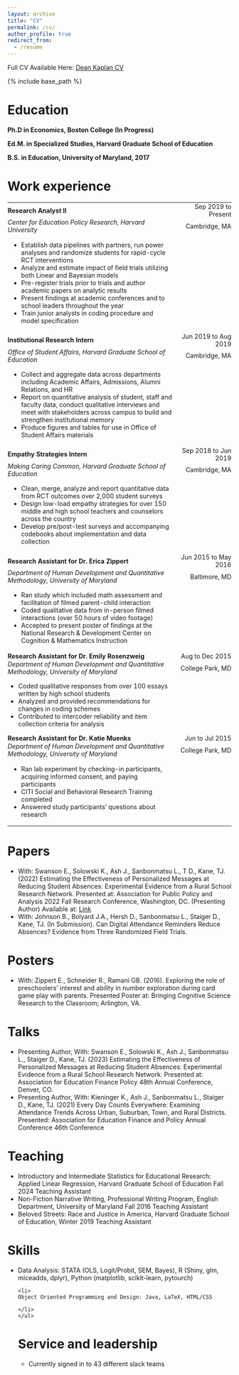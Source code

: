 ```yaml
---
layout: archive
title: "CV"
permalink: /cv/
author_profile: true
redirect_from:
  - /resume
---
```


Full CV Available Here:
<a href= "https://drive.google.com/file/d/1j-FDBipzuNPGGxxTFywek8hvU_pWVPM9/view?usp=share_link" target="_blank">Dean Kaplan CV</a> 

{% include base_path %}

Education
======

<b>Ph.D in Economics, Boston College (In Progress) </b>

<b>Ed.M. in Specialized Studies, Harvard Graduate School of Education </b>

<b>B.S. in Education, University of Maryland, 2017 </b>

Work experience
======

<table style="border: none; width: 100%; table-layout: auto;font-size:100%">
  <tr>
    <td style="text-align: left; border: none; padding: .5px;border-spacing
:.5px;"><b> Research Analyst II</b></td>
    <td style="text-align: right; border: none; padding: .5px;border-spacing
:.5px;">Sep 2019 to Present</td>

  <tr>
    <td style="text-align: left;  border: none; padding: .5px;border-spacing
:.5px;"><i>Center for Education Policy Research, Harvard University</i></td>
    <td style="text-align: right;  border: none; padding: .5px;border-spacing
:.5px;">Cambridge, MA</td>
  </tr>
  <tr>
    <td style="text-align: left; border: none;width: 75%;"> 
    <ul> 
    <li>
    Establish data pipelines with partners, run power analyses and randomize students for rapid-cycle RCT interventions
    </li>
     <li>
    Analyze and estimate impact of field trials utilizing both Linear and Bayesian models
    </li> 
  <li>  
  Pre-register trials prior to trials and author academic papers on analytic results 
   </li> 
   <li> 
   Present findings at academic conferences and to school leaders throughout the year
   </li> 
   
   <li> 
   Train junior analysts in coding procedure and model specification 
   </li> 
   </ul> 
     </td> 
  </tr>
  <tr>
    <td style="text-align: left; border: none; padding: .5px;border-spacing
:.5px;"><b>Institutional Research Intern</b></td>
    <td style="text-align: right;  border: none; padding: .5px;border-spacing
:.5px;">Jun 2019 to Aug 2019</td>
  </tr>
  <tr>
    <td style="text-align: left;  border: none; padding: .5px;border-spacing
:.5px;"><i>Office of Student Affairs, Harvard Graduate School of Education</i></td>
    <td style="text-align: right;  border: none; padding: .5px;border-spacing
:.5px;">Cambridge, MA</td>
  </tr>
  <tr>
  <td style="text-align: left; border: none;"> 
    <ul> 
    <li>
     Collect and aggregate data across departments including Academic Affairs, Admissions, Alumni Relations, and HR
    </li>
     <li>
   Report on quantitative analysis of student, staff and faculty data, conduct qualitative interviews and meet with stakeholders across campus to build and strengthen institutional memory
    </li> 
  <li>  
  Produce figures and tables for use in Office of Student Affairs materials
   </li> 
   </ul> 
     </td> 
  </tr>
    <td style="text-align: left;  border: none; padding: .5px;border-spacing
:.5px;"><b>Empathy Strategies Intern</b></td>
    <td style="text-align: right;  border: none; padding: .5px;border-spacing
:.5px;">Sep 2018 to Jun 2019</td>
  </tr>
  <tr>
    <td style="text-align: left;  border: none; padding: .5px;border-spacing
:.5px;"><i>Making Caring Common, Harvard Graduate School of Education</i></td>
    <td style="text-align: right;  border: none; padding: .5px;border-spacing
:.5px;">Cambridge, MA</td>
  </tr>
  <tr>
  <td style="text-align: left; border: none;"> 
    <ul> 
    <li>
Clean, merge, analyze and report quantitative data from RCT outcomes over 2,000 student surveys
    </li>
     <li>
Design low-load empathy strategies for over 150 middle and high school teachers and counselors across the country
    </li> 
  <li>  
  Develop pre/post-test surveys and accompanying codebooks about implementation and data collection
   </li> 
   </ul> 
     </td> 
  </tr>
  <tr>
    <td style="text-align: left;border: none; padding: .5px;border-spacing
:.5px;"><b>Research Assistant for Dr. Erica Zippert</b></td>
    <td style="text-align: right; border: none; padding: .5px;border-spacing
:.5px;">Jun 2015 to May 2016</td>
  </tr>
  <tr>
    <td style="text-align: left; border: none; padding: .5px;border-spacing
:.5px;"><i>Department of Human Development and Quantitative Methodology, University of Maryland</i></td>
    <td style="text-align: right; border: none; padding: .5px;border-spacing
:.5px;">Baltimore, MD</td>
  </tr>
  <tr>
  <td style="text-align: left; border: none;"> 
    <ul> 
    <li>
Ran study which included math assessment and facilitation of filmed parent-child interaction
    </li>
     <li>
Coded qualitative data from in-person filmed interactions (over 50 hours of video footage)
    </li> 
  <li>  
  Accepted to present poster of findings at the National Research & Development Center on Cognition & Mathematics Instruction
   </li> 
   </ul> 
     </td> 
  </tr>
  <tr>
    <td style="text-align: left; border: none; padding: .5px;border-spacing
:.5px;"><b>Research Assistant for Dr. Emily Rosenzweig</b></td>
    <td style="text-align: right; border: none; padding: .5px;border-spacing
:.5px;">Aug to Dec 2015</td>
  </tr>
  <tr>
    <td style="text-align: left; border: none; padding: .5px;border-spacing
:.5px;"><i>Department of Human Development and Quantitative Methodology, University of Maryland</i></td>
    <td style="text-align: right; border: none; padding: .5px;border-spacing
:.5px;">College Park, MD</td>
  </tr>
   <tr>
  <td style="text-align: left; border: none; padding: .5px;border-spacing
:.5px;"> 
    <ul> 
    <li>
Coded qualitative responses from over 100 essays written by high school students
    </li>
     <li>
Analyzed and provided recommendations for changes in coding schemes
    </li> 
  <li>  
  Contributed to intercoder reliability and item collection criteria for analysis
   </li> 
   </ul> 
     </td> 
  </tr>
  <tr>
    <td style="text-align: left; border: none; padding: .5px;border-spacing
:.5px;"><b>Research Assistant for Dr. Katie Muenks</b></td>
    <td style="text-align: right; border: none; padding: .5px;border-spacing
:.5px;">Jun to Jul 2015</td>
  </tr>
  <tr>
    <td style="text-align: left; border: none; padding: .5px;border-spacing
:.5px;"><i>Department of Human Development and Quantitative Methodology, University of Maryland</i></td>
    <td style="text-align: right; border: none; padding: .5px;border-spacing
:.5px;">College Park, MD</td>
  </tr>
   <tr>
  <td style="text-align: left; border: none;"> 
    <ul> 
    <li>
Ran lab experiment by checking-in participants, acquiring informed consent, and paying participants
    </li>
     <li>
CITI Social and Behavioral Research Training completed
    </li> 
  <li>  
  Answered study participants’ questions about research
   </li> 
   </ul> 
     </td> 
  </tr>
</table>
  
Papers
======
<ul> 
    <li>
With: Swanson E., Solowski K., Ash J., Sanbonmatsu L., T D., Kane, TJ. (2022) Estimating the Effectiveness of Personalized Messages at Reducing Student Absences: Experimental Evidence from a Rural School Research Network. Presented at: Association for Public Policy and Analysis 2022 Fall Research Conference, Washington, DC. (Presenting Author) Available at: <a href= "https://appam.confex.com/appam/2022/meetingapp.cgi/Paper/45247" target="_blank">Link</a>

</li>
 <li>
With: Johnson B., Bolyard J.A., Hersh D., Sanbonmatsu L., Staiger D., Kane, TJ. (In Submission). Can Digital Attendance Reminders Reduce Absences? Evidence from Three Randomized Field Trials. 
</li>
</ul>


Posters
======
<ul> 
    <li>
With: Zippert E., Schneider R., Ramani GB. (2016). Exploring the role of preschoolers’ interest and ability in number exploration during card game play with parents. Presented Poster at: Bringing Cognitive Science Research to the Classroom; Arlington, VA.
</li>
</ul>
  
Talks
======
<ul> 
    <li>
Presenting Author, With: Swanson E., Solowski K., Ash J., Sanbonmatsu L., Staiger D., Kane, TJ. (2023) Estimating the Effectiveness of Personalized Messages at Reducing Student Absences: Experimental Evidence from a Rural School Research Network. Presented at: Association for Education Finance Policy 48th Annual Conference, Denver, CO.
</li>
    <li>
Presenting Author, With: Kieninger K., Ash J., Sanbonmatsu L., Staiger D., Kane, TJ. (2021) Every Day Counts Everywhere: Examining Attendance Trends Across Urban, Suburban, Town, and Rural Districts. Presented: Association for Education Finance and Policy Annual Conference 46th Conference
 </li>
</ul> 
   
Teaching
======
<ul> 
 <li>
Introductory and Intermediate Statistics for Educational Research: Applied Linear Regression, Harvard Graduate School of Education     Fall 2024
Teaching Assistant
</li>
 <li>
Non-Fiction Narrative Writing, Professional Writing Program, English Department, University of Maryland      Fall 2016
Teaching Assistant
</li>
 <li>
Beloved Streets: Race and Justice in America, Harvard Graduate School of Education, Winter 2019
Teaching Assistant
  </li>
 </ul>
 
 Skills
======
<ul> 
    <li>

Data Analysis: STATA (OLS, Logit/Probit, SEM, Bayes), R (Shiny, glm, miceadds, dplyr), Python (matplotlib, scikit-learn, pytourch)
    </li>
    
    <li>
    Object Oriented Programming and Design: Java, LaTeX, HTML/CSS
 
    </li>
    </ul>


Service and leadership
======
<ul> 
 <li>
Currently signed in to 43 different slack teams
 </li>
</ul> 
